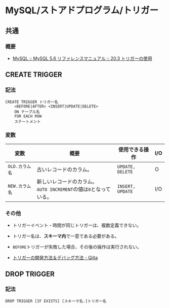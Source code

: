 # MySQL/ストアドプログラム/トリガー

## 共通

### 概要

- [MySQL :: MySQL 5.6 リファレンスマニュアル :: 20.3 トリガーの使用](https://dev.mysql.com/doc/refman/5.6/ja/triggers.html)

## CREATE TRIGGER

### 記法

```mysql
CREATE TRIGGER トリガー名
    <BEFORE|AFTER> <INSERT|UPDATE|DELETE>
    ON テーブル名
    FOR EACH ROW
    ステートメント
```

### 変数

| 変数           | 概要                                                         | 使用できる操作   | I/O  |
  | -------------- | ------------------------------------------------------------ | ---------------- | ---- |
| `OLD.カラム名` | 古いレコードのカラム。                                       | `UPDATE, DELETE` | O    |
| `NEW.カラム名` | 新しいレコードのカラム。<br />`AUTO INCREMENT`の値は`0`となっている。 | `INSERT, UPDATE` | I/O  |

### その他

- トリガーイベント・時間が同じトリガーは、複数定義できない。

- トリガー名は、**スキーマ内**で一意である必要がある。

- `BEFORE`トリガーが失敗した場合、その後の操作は実行されない。

- [トリガーの開発方法＆デバッグ方法 - Qiita](https://qiita.com/suin/items/269fa582e40f439d012f)

## DROP TRIGGER

### 記法

```mysql
DROP TRIGGER [IF EXISTS] [スキーマ名.]トリガー名
```
